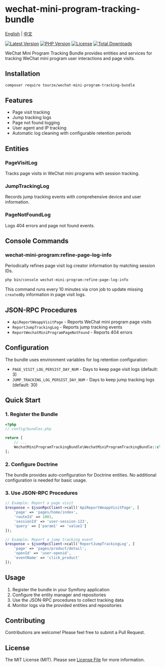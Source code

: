 # wechat-mini-program-tracking-bundle

[English](README.md) | [中文](README.zh-CN.md)

[![Latest Version](https://img.shields.io/packagist/v/tourze/wechat-mini-program-tracking-bundle.svg?style=flat-square)](https://packagist.org/packages/tourze/wechat-mini-program-tracking-bundle)
[![PHP Version](https://img.shields.io/badge/php-%5E8.2-blue.svg?style=flat-square)](https://www.php.net/)
[![License](https://img.shields.io/badge/license-MIT-green.svg?style=flat-square)](LICENSE)
[![Total Downloads](https://img.shields.io/packagist/dt/tourze/wechat-mini-program-tracking-bundle.svg?style=flat-square)](https://packagist.org/packages/tourze/wechat-mini-program-tracking-bundle)

WeChat Mini Program Tracking Bundle provides entities and services for tracking WeChat mini program user interactions and page visits.

## Installation

```bash
composer require tourze/wechat-mini-program-tracking-bundle
```

## Features

- Page visit tracking
- Jump tracking logs
- Page not found logging
- User agent and IP tracking
- Automatic log cleaning with configurable retention periods

## Entities

### PageVisitLog
Tracks page visits in WeChat mini programs with session tracking.

### JumpTrackingLog
Records jump tracking events with comprehensive device and user information.

### PageNotFoundLog
Logs 404 errors and page not found events.

## Console Commands

### wechat-mini-program:refine-page-log-info
Periodically refines page visit log creator information by matching session IDs.

```bash
php bin/console wechat-mini-program:refine-page-log-info
```

This command runs every 10 minutes via cron job to update missing `createdBy` information in page visit logs.

## JSON-RPC Procedures

- `ApiReportWeappVisitPage` - Reports WeChat mini program page visits
- `ReportJumpTrackingLog` - Reports jump tracking events
- `ReportWechatMiniProgramPageNotFound` - Reports 404 errors

## Configuration

The bundle uses environment variables for log retention configuration:

- `PAGE_VISIT_LOG_PERSIST_DAY_NUM` - Days to keep page visit logs (default: 3)
- `JUMP_TRACKING_LOG_PERSIST_DAY_NUM` - Days to keep jump tracking logs (default: 30)

## Quick Start

### 1. Register the Bundle

```php
<?php
// config/bundles.php

return [
    // ...
    WechatMiniProgramTrackingBundle\WechatMiniProgramTrackingBundle::class => ['all' => true],
];
```

### 2. Configure Doctrine

The bundle provides auto-configuration for Doctrine entities. No additional configuration is needed for basic usage.

### 3. Use JSON-RPC Procedures

```php
// Example: Report a page visit
$response = $jsonRpcClient->call('ApiReportWeappVisitPage', [
    'page' => 'pages/home/index',
    'routeId' => 1001,
    'sessionId' => 'user-session-123',
    'query' => ['param1' => 'value1']
]);

// Example: Report a jump tracking event
$response = $jsonRpcClient->call('ReportJumpTrackingLog', [
    'page' => 'pages/product/detail',
    'openId' => 'user-openid',
    'eventName' => 'click_product'
]);
```

## Usage

1. Register the bundle in your Symfony application
2. Configure the entity manager and repositories
3. Use the JSON-RPC procedures to collect tracking data
4. Monitor logs via the provided entities and repositories

## Contributing

Contributions are welcome! Please feel free to submit a Pull Request.

## License

The MIT License (MIT). Please see [License File](LICENSE) for more information.